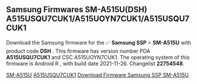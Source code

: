 <h2>Samsung Firmwares SM-A515U(DSH) A515USQU7CUK1/A515UOYN7CUK1/A515USQU7CUK1</h2>
Download the Samsung firmware for the ✅ <strong>Samsung SSP </strong> ⭐ <strong>SM-A515U</strong> with product code <strong>DSH</strong> . This firmware has version number PDA <strong>A515USQU7CUK1</strong> and CSC A515UOYN7CUK1. The operating system of this firmware is Android R , with build date 2021-11-26. Changelist <strong>22754548</strong>.


[SM-A515U](https://samfirm.shop/samsung/model/SM-A515U)
[A515USQU7CUK1](https://samfirm.shop/samsung/pda/A515USQU7CUK1)
[Download Firmware Samsung SSP SM-A515U](https://samfirm.shop/samsung/firmware/478397)
